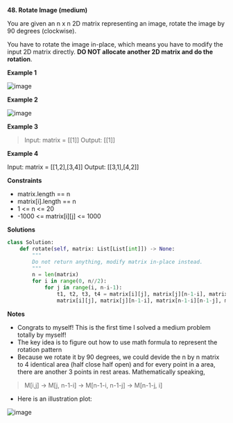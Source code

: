 **48. Rotate Image (medium)**

You are given an n x n 2D matrix representing an image, rotate the image by 90 degrees (clockwise).

You have to rotate the image in-place, which means you have to modify the input 2D matrix directly. **DO NOT allocate another 2D matrix and do the rotation**.

**Example 1**

![image](https://user-images.githubusercontent.com/51500878/132425888-dc90e4b5-70c7-4aac-a9a2-44d6f23f9588.png)

**Example 2**

![image](https://user-images.githubusercontent.com/51500878/132425914-3e834be0-7f68-471b-8887-9963826d6606.png)

**Example 3**

> Input: matrix = \[\[1]]
> Output: \[\[1]]

**Example 4**

Input: matrix = \[\[1,2],\[3,4]]
Output: \[\[3,1],\[4,2]]

**Constraints**

- matrix.length == n
- matrix[i].length == n
- 1 <= n <= 20
- -1000 <= matrix[i][j] <= 1000

**Solutions**

```python
class Solution:
    def rotate(self, matrix: List[List[int]]) -> None:
        """
        Do not return anything, modify matrix in-place instead.
        """
        n = len(matrix)
        for i in range(0, n//2):
            for j in range(i, n-i-1):
                t1, t2, t3, t4 = matrix[i][j], matrix[j][n-1-i], matrix[n-1-i][n-1-j], matrix[n-1-j][i]
                matrix[i][j], matrix[j][n-1-i], matrix[n-1-i][n-1-j], matrix[n-1-j][i] = t4, t1, t2, t3
```

**Notes**

- Congrats to myself! This is the first time I solved a medium problem totally by myself!
- The key idea is to figure out how to use math formula to represent the rotation pattern
- Because we rotate it by 90 degrees, we could devide the n by n matrix to 4 identical area (half close half open) and for every point in a area, there are another 3 points in rest areas. Mathematically speaking,
> M[i,j] -> M[j, n-1-i] -> M[n-1-i, n-1-j] -> M[n-1-j, i] 
- Here is an illustration plot:

![image](https://user-images.githubusercontent.com/51500878/132435061-b87a9ca7-9f66-45f1-ad7d-6914bb84ff07.png)

